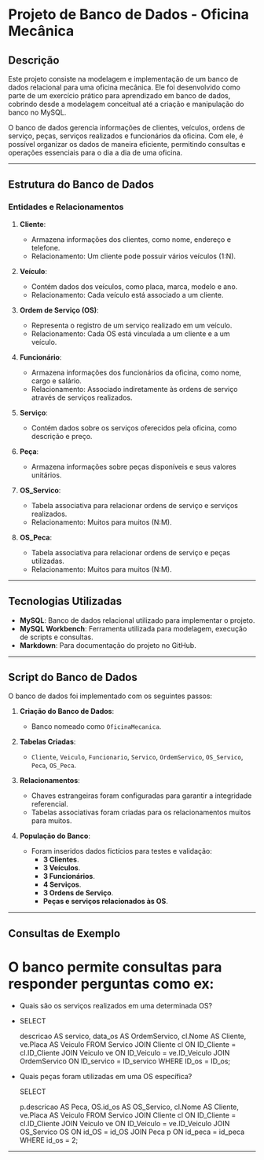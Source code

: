 # Projeto de Banco de Dados - Oficina Mecânica

## Descrição
Este projeto consiste na modelagem e implementação de um banco de dados relacional para uma oficina mecânica. Ele foi desenvolvido como parte de um exercício prático para aprendizado em banco de dados, cobrindo desde a modelagem conceitual até a criação e manipulação do banco no MySQL.

O banco de dados gerencia informações de clientes, veículos, ordens de serviço, peças, serviços realizados e funcionários da oficina. Com ele, é possível organizar os dados de maneira eficiente, permitindo consultas e operações essenciais para o dia a dia de uma oficina.

---

## Estrutura do Banco de Dados

### Entidades e Relacionamentos
1. **Cliente**:
   - Armazena informações dos clientes, como nome, endereço e telefone.
   - Relacionamento: Um cliente pode possuir vários veículos (1:N).

2. **Veículo**:
   - Contém dados dos veículos, como placa, marca, modelo e ano.
   - Relacionamento: Cada veículo está associado a um cliente.

3. **Ordem de Serviço (OS)**:
   - Representa o registro de um serviço realizado em um veículo.
   - Relacionamento: Cada OS está vinculada a um cliente e a um veículo.

4. **Funcionário**:
   - Armazena informações dos funcionários da oficina, como nome, cargo e salário.
   - Relacionamento: Associado indiretamente às ordens de serviço através de serviços realizados.

5. **Serviço**:
   - Contém dados sobre os serviços oferecidos pela oficina, como descrição e preço.

6. **Peça**:
   - Armazena informações sobre peças disponíveis e seus valores unitários.

7. **OS_Servico**:
   - Tabela associativa para relacionar ordens de serviço e serviços realizados.
   - Relacionamento: Muitos para muitos (N:M).

8. **OS_Peca**:
   - Tabela associativa para relacionar ordens de serviço e peças utilizadas.
   - Relacionamento: Muitos para muitos (N:M).

---

## Tecnologias Utilizadas
- **MySQL**: Banco de dados relacional utilizado para implementar o projeto.
- **MySQL Workbench**: Ferramenta utilizada para modelagem, execução de scripts e consultas.
- **Markdown**: Para documentação do projeto no GitHub.

---

## Script do Banco de Dados
O banco de dados foi implementado com os seguintes passos:

1. **Criação do Banco de Dados**:
   - Banco nomeado como `OficinaMecanica`.

2. **Tabelas Criadas**:
   - `Cliente`, `Veiculo`, `Funcionario`, `Servico`, `OrdemServico`, `OS_Servico`, `Peca`, `OS_Peca`.

3. **Relacionamentos**:
   - Chaves estrangeiras foram configuradas para garantir a integridade referencial.
   - Tabelas associativas foram criadas para os relacionamentos muitos para muitos.

4. **População do Banco**:
   - Foram inseridos dados fictícios para testes e validação:
     - **3 Clientes**.
     - **3 Veículos**.
     - **3 Funcionários**.
     - **4 Serviços**.
     - **3 Ordens de Serviço**.
     - **Peças e serviços relacionados às OS**.

---

## Consultas de Exemplo
# O banco permite consultas para responder perguntas como ex:
- Quais são os serviços realizados em uma determinada OS?
  
- SELECT 
    
    descricao AS servico,
    data_os AS OrdemServico,
    cl.Nome AS Cliente,
    ve.Placa AS Veiculo
FROM 
    Servico
JOIN 
    Cliente cl ON ID_Cliente = cl.ID_Cliente
JOIN 
    Veiculo ve ON ID_Veiculo = ve.ID_Veiculo
JOIN 
    OrdemServico ON ID_servico = ID_servico
WHERE 
    ID_os = ID_os;
- Quais peças foram utilizadas em uma OS específica?

  SELECT 
    
    p.descricao AS Peca,
    OS.id_os AS OS_Servico,
    cl.Nome AS Cliente,
    ve.Placa AS Veiculo
FROM 
    Servico
JOIN 
    Cliente cl ON ID_Cliente = cl.ID_Cliente
JOIN 
    Veiculo ve ON ID_Veiculo = ve.ID_Veiculo
JOIN 
    OS_Servico OS ON id_OS = id_OS
JOIN 
    Peca p ON id_peca = id_peca
WHERE 
    id_os = 2;

---

